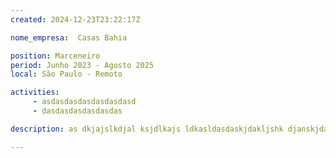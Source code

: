 ```yaml
---
created: 2024-12-23T23:22:17Z

nome_empresa:  Casas Bahia

position: Marceneiro
period: Junho 2023 - Agosto 2025
local: São Paulo - Remoto

activities:
     - asdasdasdasdasdasdasd
     - dasdasdasdasdasdas

description: as dkjajslkdjal ksjdlkajs ldkasldasdaskjdakljshk djanskjdanksjnd aksndl kajslkdjas lkdja lskdj

---
```

